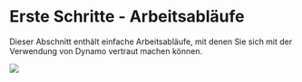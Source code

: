# Erste Schritte - Arbeitsabläufe

Dieser Abschnitt enthält einfache Arbeitsabläufe, mit denen Sie sich mit der Verwendung von Dynamo vertraut machen können. 

![](../images/10-1/sampleWorkflows.gif)
